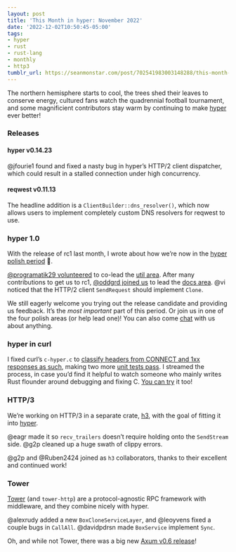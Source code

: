 ```yaml
---
layout: post
title: 'This Month in hyper: November 2022'
date: '2022-12-02T10:50:45-05:00'
tags:
- hyper
- rust
- rust-lang
- monthly
- http3
tumblr_url: https://seanmonstar.com/post/702541983003148288/this-month-in-hyper-november-2022
---
```

The northern hemisphere starts to cool, the trees shed their leaves to conserve energy, cultured fans watch the quadrennial football tournament, and some magnificient contributors stay warm by continuing to make [hyper](https://hyper.rs) ever better!

### Releases

#### hyper v0.14.23

@jfourie1 found and fixed a nasty bug in hyper’s HTTP/2 client dispatcher, which could result in a stalled connection under high concurrency.

#### reqwest v0.11.13

The headline addition is a `ClientBuilder::dns_resolver()`, which now allows users to implement completely custom DNS resolvers for reqwest to use.

### hyper 1.0

With the release of rc1 last month, I wrote about how we’re now in the [hyper polish period](https://seanmonstar.com/blog/hyper-polish-period/) 💅.

[@programatik29 volunteered](https://github.com/hyperium/hyper/pull/3059) to co-lead the [util area](https://github.com/orgs/hyperium/projects/1/views/7). After many contributions to get us to rc1, [@oddgrd joined us](https://github.com/hyperium/hyper/pull/3065) to lead the [docs area](https://github.com/orgs/hyperium/projects/1/views/8). @vi noticed that the HTTP/2 client `SendRequest` should implement `Clone`.

We still eagerly welcome you trying out the release candidate and providing us feedback. It’s the _most important_ part of this period. Or join us in one of the four polish areas (or help lead one)! You can also come [chat](https://discord.gg/kkwpueZ) with us about anything.

### hyper in curl

I fixed curl’s `c-hyper.c` to [classify headers from CONNECT and 1xx responses as such](https://github.com/curl/curl/pull/9947), making two more [unit tests pass](https://github.com/orgs/hyperium/projects/2/views/1). I streamed the process, in case you’d find it helpful to watch someone who mainly writes Rust flounder around debugging and fixing C. [You can try](https://seanmonstar.com/blog/help-stabilize-hyper-in-curl/) it too!

### HTTP/3

We’re working on HTTP/3 in a separate crate, [h3](https://github.com/hyperium/h3), with the goal of fitting it into [hyper](https://hyper.rs).

@eagr made it so `recv_trailers` doesn’t require holding onto the `SendStream` side. @g2p cleaned up a huge swath of clippy errors.

@g2p and @Ruben2424 joined as `h3` collaborators, thanks to their excellent and continued work!

### Tower

[Tower](https://github.com/tower-rs/tower) (and `tower-http`) are a protocol-agnostic RPC framework with middleware, and they combine nicely with hyper.

@alexrudy added a new `BoxCloneServiceLayer`, and @leoyvens fixed a couple bugs in `CallAll`. @davidpdrsn made `BoxService` implement `Sync`.

Oh, and while not Tower, there was a big new [Axum v0.6 release](https://tokio.rs/blog/2022-11-25-announcing-axum-0-6-0)!

